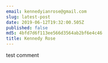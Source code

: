 ```yaml
---
email: kennedyianrose@gmail.com
slug: latest-post
date: 2019-06-12T19:32:00.505Z
published: false
md5: 4bfd7d6f113ee566d3564ab2bf6e4c46
title: Kennedy Rose
---
```


test comment